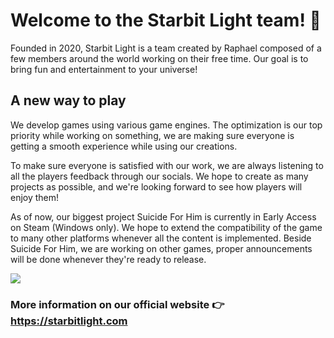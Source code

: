# Welcome to the Starbit Light team! 🌠

Founded in 2020, Starbit Light is a team created by Raphael composed of a few members around the world working on their free time. Our goal is to bring fun and entertainment to your universe!

## A new way to play
We develop games using various game engines. The optimization is our top priority while working on something, we are making sure everyone is getting a smooth experience while using our creations.

To make sure everyone is satisfied with our work, we are always listening to all the players feedback through our socials. We hope to create as many projects as possible, and we're looking forward to see how players will enjoy them!

As of now, our biggest project Suicide For Him is currently in Early Access on Steam (Windows only). We hope to extend the compatibility of the game to many other platforms whenever all the content is implemented. Beside Suicide For Him, we are working on other games, proper announcements will be done whenever they're ready to release.

<img src="https://starbitlight.com/img/nls_portraits.png">

### More information on our official website 👉 https://starbitlight.com
